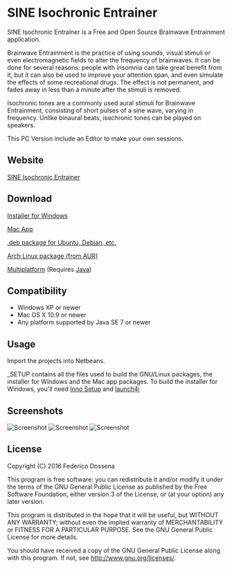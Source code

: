 # SINE Isochronic Entrainer
SINE Isochronic Entrainer is a Free and Open Source Brainwave Entrainment application.

Brainwave Entrainment is the practice of using sounds, visual stimuli or even electromagnetic fields to alter the frequency of brainwaves.
It can be done for several reasons: people with insomnia can take great benefit from it, but it can also be used to improve your attention span, and even simulate the effects of some recreational drugs.
The effect is not permanent, and fades away in less than a minute after the stimuli is removed.

Isochronic tones are a commonly used aural stimuli for Brainwave Entrainment, consisting of short pulses of a sine wave, varying in frequency. Unlike binaural beats, isochronic tones can be played on speakers. 

This PC Version include an Editor to make your own sessions.
 
## Website
[SINE Isochronic Entrainer](http://sine.adolfintel.com/)

## Download
[Installer for Windows](http://downloads.adolfintel.com/geth.php?r=sine-win)

[Mac App](http://downloads.adolfintel.com/geth.php?r=sine-mac)

[.deb package for Ubuntu, Debian, etc.](http://downloads.adolfintel.com/geth.php?r=sine-deb)

[Arch Linux package (from AUR)](https://aur.archlinux.org/packages/sine/)

[Multiplatform](http://downloads.adolfintel.com/geth.php?r=sine-pcbin) (Requires [Java](http://java.com))

## Compatibility
* Windows XP or newer
* Mac OS X 10.9 or newer
* Any platform supported by Java SE 7 or newer
 
## Usage
Import the projects into Netbeans.

_SETUP contains all the files used to build the GNU/Linux packages, the installer for Windows and the Mac app packages.
To build the installer for Windows, you'll need [Inno Setup](http://www.jrsoftware.org/isinfo.php) and [launch4j](http://launch4j.sourceforge.net/)

## Screenshots
![Screenshot](http://adolfintel.com/sine/pc1.png)
![Screenshot](http://adolfintel.com/sine/pc2.png)
![Screenshot](http://adolfintel.com/sine/website1.png)

## License
Copyright (C) 2016 Federico Dossena

This program is free software: you can redistribute it and/or modify
it under the terms of the GNU General Public License as published by
the Free Software Foundation, either version 3 of the License, or
(at your option) any later version.

This program is distributed in the hope that it will be useful,
but WITHOUT ANY WARRANTY; without even the implied warranty of
MERCHANTABILITY or FITNESS FOR A PARTICULAR PURPOSE.  See the
GNU General Public License for more details.

You should have received a copy of the GNU General Public License
along with this program.  If not, see <http://www.gnu.org/licenses/>.

